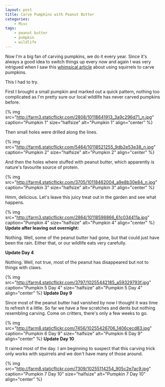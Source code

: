 ```yaml
---
layout: post
title: Carve Pumpkins with Peanut Butter
categories:
    - Misc
tags:
    - peanut butter
    - pumpkin
    - wildlife
---
```


Now I'm a big fan of carving pumpkins, we do it every year. Since it's always a good idea to switch things up every now and again I was very intrigued when I saw this [whimsical article](http://www.instructables.com/id/Self-Carving-Pumpkin/) about using squirrels to carve pumpkins.

This I had to try.

First I brought a small pumpkin and marked out a quick pattern, nothing too complicated as I'm pretty sure our local wildlife has never carved pumpkins before.

{% img src="http://farm3.staticflickr.com/2808/10118641913_3a9c296d71_n.jpg" caption="Pumpkin 1" size="halfsize" alt="Pumpkin 1" align="center" %}

Then small holes were drilled along the lines.

{% img src="http://farm6.staticflickr.com/5464/10118521255_9db2e53e38_n.jpg" caption="Pumpkin 2" size="halfsize" alt="Pumpkin 2" align="center" %}

And then the holes where stuffed with peanut butter, which apparently is nature's favourite source of protein.

{% img src="http://farm4.staticflickr.com/3705/10118462004_a9e8b30e84_n.jpg" caption="Pumpkin 3" size="halfsize" alt="Pumpkin 3" align="center" %}

Hmm, delicious. Let's leave this juicy treat out in the garden and see what happens.

{% img src="http://farm3.staticflickr.com/2864/10118598866_61c034411a.jpg" caption="Pumpkin 4" size="halfsize" alt="Pumpkin 4" align="center" %}
<b>Update after leaving out overnight:</b>

Nothing. Well, some of the peanut butter had gone, but that could just have been the rain. Either that, or our wildlife eats very carefully.


<b>Update Day 4</b>

Nothing. Well, not true, most of the peanut has disappeared but not to things with claws. 

{% img src="http://farm4.staticflickr.com/3797/10255442185_a59329793f.jpg" caption="Pumpkin 5 Day 4" size="halfsize" alt="Pumpkin 5 Day 4" align="center" %}
<b>Update Day 9</b>

Since most of the peanut butter had vanished by now I thought it was time to refresh it a little. So far we have a few scratches and dents but nothing resembling carving. 
Come on critters, there's only a few weeks to go.

{% img src="http://farm8.staticflickr.com/7456/10255426706_1406cecd83.jpg" caption="Pumpkin 6 Day 9" size="halfsize" alt="Pumpkin 6 Day 9" align="center" %}
<b>Update Day 10</b>

It rained most of the day. I am beginning to suspect that this carving trick only works with squirrels and we don't have many of those around.

{% img src="http://farm8.staticflickr.com/7309/10255114254_905c2e7ac9.jpg" caption="Pumpkin 7 Day 10" size="halfsize" alt="Pumpkin 7 Day 10" align="center" %}
